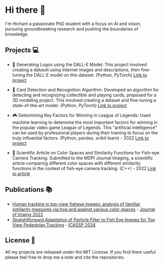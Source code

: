 # Hi there 👋

I'm Hicham a passionate PhD student with a focus on AI and vision, pursuing groundbreaking research and pushing the boundaries of knowledge.

## Projects :computer:

- 🎨 Generating Logos using the DALL-E Model: This project involved creating a dataset using internet images and descriptions, then fine-tuning the DALL-E model on this dataset. (Python, PyTorch)
[Link to project](https://github.com/HichTala/diffusion-model-for-logo-generation)

- 📇 Card Detection and Recognition Algorithm: Developed an algorithm for detecting and recognizing collectible and playing cards, proposed for a 3D modeling project. This involved creating a dataset and fine-tuning a state-of-the-art model. (Python, PyTorch)
[Link to project](https://github.com/HichTala/draw)

- 🎮 Determining Key Factors for Winning in League of Legends: Used machine learning to determine the most important factors for winning in the popular video game League of Legends. This "artificial intelligence" can be used by professional players during their training to focus on the truly influential factors. (Python, pandas, scikit learn) - 2022
[Link to project](https://github.com/HichTala/LeagueOfLegends_ML_Project)

- 🧠 Scientific Article on Color Spaces and Similarity Functions for Fish-eye Camera Tracking: Submitted to the MDPI Journal Imaging, a scientific article comparing different color spaces with different similarity functions in the context of fish-eye camera tracking. (C++) - 2022
[Link to article](https://hal.mines-ales.fr/hal-03653718/document)

## Publications :books:
- [Human tracking in top-view fisheye images: analysis of familiar similarity measures via hog and against various color spaces](https://hal.mines-ales.fr/hal-03653718/document) - [Journal of Imaing 2022](https://www.mdpi.com/journal/jimaging)
- [Straightforward Adaptation of Particle Filter to Fish Eye Images for Top View Pedestrian Tracking](https://ieeexplore.ieee.org/document/10446632) - [ICASSP 2024](https://2024.ieeeicassp.org/)

## License :scroll:

All my projects are released under the MIT License. If you find them useful please feel free to drop me a note and cite the repositories.

